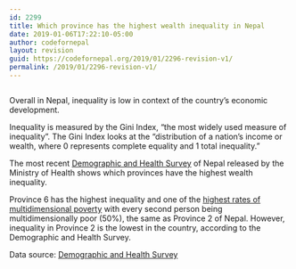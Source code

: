```yaml
---
id: 2299
title: Which province has the highest wealth inequality in Nepal
date: 2019-01-06T17:22:10-05:00
author: codefornepal
layout: revision
guid: https://codefornepal.org/2019/01/2296-revision-v1/
permalink: /2019/01/2296-revision-v1/
---
```

<figure class="wp-block-image"><img src="https://codefornepal.org/wp-content/uploads/2019/01/DSC_0400_2-1024x681.jpg" alt="" class="wp-image-2297" srcset="https://codefornepal.org/wp-content/uploads/2019/01/DSC_0400_2-1024x681.jpg 1024w, https://codefornepal.org/wp-content/uploads/2019/01/DSC_0400_2-300x199.jpg 300w, https://codefornepal.org/wp-content/uploads/2019/01/DSC_0400_2-768x511.jpg 768w" sizes="(max-width: 1024px) 100vw, 1024px" /></figure> 

<p class="has-drop-cap">
  Overall in Nepal, inequality is low in context of the country’s economic development. <br />
</p>

Inequality is measured by the Gini Index, “the most widely used measure of inequality”. The Gini Index looks at the “distribution of a nation’s income or wealth, where 0 represents complete equality and 1 total inequality.”  


The most recent [Demographic and Health Survey](https://www.dhsprogram.com/pubs/pdf/FR336/FR336.pdf) of Nepal released by the Ministry of Health shows which provinces have the highest wealth inequality.  
  
Province 6 has the highest inequality and one of the [highest rates of multidimensional poverty](https://codefornepal.org/2018/01/province-poverty-nepal/) with every second person being multidimensionally poor (50%), the same as Province 2 of Nepal. However, inequality in Province 2 is the lowest in the country, according to the Demographic and Health Survey. 

Data source: [Demographic and Health Survey](https://www.dhsprogram.com/pubs/pdf/FR336/FR336.pdf)